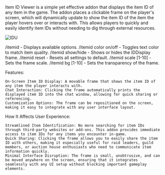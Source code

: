 Item ID Viewer is a simple yet effective addon that displays the item ID of any item in the game. The addon places a clickable frame on the player's screen, which will dynamically update to show the item ID of the item the player hovers over or interacts with. This allows players to quickly and easily identify item IDs without needing to dig through external resources.

![IDU](https://github.com/user-attachments/assets/bfaef876-27c5-4f2d-ab9f-4c1750b3cc54)

/itemid - Displays available options.
/itemid color on/off - Toggles text color to match item quality.
/itemid show/hide - Shows or hides the IDDisplay frame.
/itemid reset - Resets all settings to default.
/itemid scale [1-10] - Sets the frame scale.
/itemid bg [1-10] - Sets the transparency of the frame.

Features:

    On-Screen Item ID Display: A movable frame that shows the item ID of any item the player interacts with.
    Chat Interaction: Clicking the frame automatically prints the displayed item ID into the chat window, allowing for quick sharing or referencing.
    Customization Options: The frame can be repositioned on the screen, making it easy to integrate with any user interface layout.

How It Affects User Experience:

    Streamlined Item Identification: No more searching for item IDs through third-party websites or add-ons. This addon provides immediate access to item IDs for any items you encounter in-game.
    Quick Sharing: Clicking the frame allows you to easily share the item ID with others, making it especially useful for raid leaders, guild members, or auction house enthusiasts who need to communicate item information quickly.
    Minimal Interface Disruption: The frame is small, unobtrusive, and can be moved anywhere on the screen, ensuring that it integrates seamlessly with any UI setup without blocking important gameplay elements.


